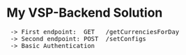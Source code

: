 # My VSP-Backend Solution
<pre>
 -> First endpoint:  GET   /getCurrenciesForDay  
 -> Second endpoint: POST  /setConfigs  
 -> Basic Authentication  
 </pre>
